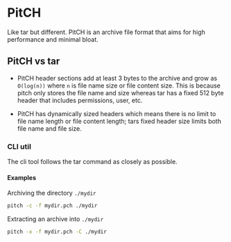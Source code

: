 # PitCH
Like tar but different.
PitCH is an archive file format that aims for high performance and minimal bloat.

## PitCH vs tar
- PitCH header sections add at least 3 bytes to the archive and grow as `O(log(n))` where `n` is file name size or file content size.
This is because pitch only stores the file name and size whereas tar has a fixed 512 byte header that includes permissions, user, etc.

- PitCH has dynamically sized headers which means there is no limit to file name length or file content length; tars fixed header size limits both file name and file size.


### CLI util
The cli tool follows the tar command as closely as possible.
#### Examples
Archiving the directory `./mydir`
```sh
pitch -c -f mydir.pch ./mydir
```

Extracting an archive into `./mydir`
```sh
pitch -x -f mydir.pch -C ./mydir
```
